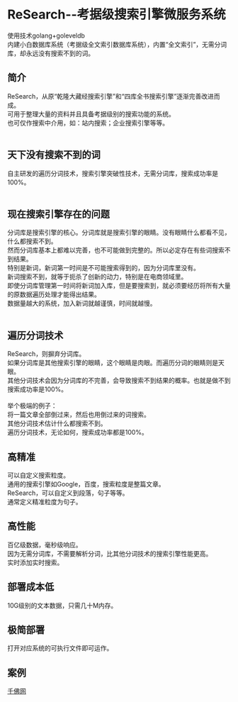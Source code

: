 # ReSearch--考据级搜索引擎微服务系统  
使用技术golang+goleveldb<br> 
内建小白数据库系统（考据级全文索引数据库系统），内置“全文索引”，无需分词库，却永远没有搜索不到的词。

## 简介  
ReSearch，从原“乾隆大藏经搜索引擎”和“四库全书搜索引擎”逐渐完善改进而成。<br> 
可用于整理大量的资料并且具备考据级别的搜索功能的系统。<br> 
也可仅作搜索中介用，如：站内搜索；企业搜索引擎等等。<br> <br> 
## 天下没有搜索不到的词 
自主研发的遍历分词技术，搜索引擎突破性技术，无需分词库，搜索成功率是100%。<br> <br> 
## 现在搜索引擎存在的问题
分词库是搜索引擎的核心。分词库就是搜索引擎的眼睛。没有眼睛什么都看不见，什么都搜索不到。<br> 
然而分词库基本上都难以完善，也不可能做到完整的。所以必定存在有些词搜索不到结果。<br> 
特别是新词，新词第一时间是不可能搜索得到的，因为分词库里没有。<br> 
新词搜索不到，就等于扼杀了创新的动力，特别是在电商领域里。<br> 
即使分词库管理第一时间将新词加入库，但是要搜索到，就必须要经历将所有大量的原数据遍历处理才能得出结果。<br> 
数据量越大的系统，加入新词就越谨慎，时间就越慢。<br> <br> 

## 遍历分词技术
ReSearch，则摒弃分词库。 <br>
如果分词库是其他搜索引擎的眼睛，这个眼睛是肉眼。而遍历分词的眼睛则是天眼。 <br>
其他分词技术会因为分词库的不完善，会导致搜索不到结果的概率。也就是做不到搜索成功率是100%。 <br><br>
举个极端的例子：<br> 
将一篇文章全部倒过来，然后也用倒过来的词搜索。<br> 
其他分词技术估计什么都搜索不到。<br> 
遍历分词技术，无论如何，搜索成功率都是100%。<br> 

## 高精准 
可以自定义搜索粒度。<br> 
通用的搜索引擎如Google，百度，搜索粒度是整篇文章。<br> 
ReSearch，可以自定义到段落，句子等等。<br> 
通常定义精准粒度为句子。<br> 

## 高性能 
百亿级数据，毫秒级响应。<br> 
因为无需分词库，不需要解析分词，比其他分词技术的搜索引擎性能更高。<br> 
实时添加实时搜索。<br> 

## 部署成本低 
10G级别的文本数据，只需几十M内存。<br> 

## 极简部署 
打开对应系统的可执行文件即可运作。<br> 

## 案例 
[千佛网](http://www.soufoshuo.com)
<br> 
<br> 
<br> 

